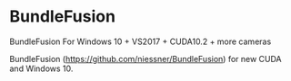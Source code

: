 # BundleFusion
BundleFusion For Windows 10 + VS2017 + CUDA10.2 + more cameras

BundleFusion (https://github.com/niessner/BundleFusion) for new CUDA and Windows 10.
